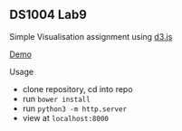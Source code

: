 ## DS1004 Lab9

Simple Visualisation assignment using [d3.js](https://d3js.org/)

[Demo](http://htmlpreview.github.io/?https://github.com/abhipil/ds1004_d3/blob/master/index.html)

Usage

* clone repository, cd into repo
* run `bower install`
* run `python3 -m http.server`
* view at `localhost:8000`

